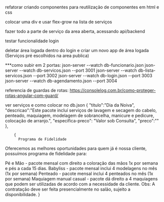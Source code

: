
refatorar criando componentes para reutilização de componentes em html e css

colocar uma div e usar flex-grow na lista de serviços

fazer todo a parte de serviço da area aberta, acessando api/backend

testar funcionalidade login

deletar área logada dentro do login e criar um novo app de área logada (Serviços pré escolhidos na area publica)

***como subir em 2 portas: 
json-server --watch db-funcionario.json
json-server --watch db-servicos.json --port 3001
json-server --watch db-lista-servicos.json --port 3002
json-server --watch db-login.json --port 3003
json-server --watch db-agendamento.json --port 3004

referencia de guardas de rotas: https://consolelog.com.br/como-proteger-rotas-angular-com-guard/

ver serviços e como colocar no db.json
        {
          "titulo":"Dia da Noiva",
          "descricao":"Este pacote incluí serviços de lavagem e secagem do cabelo, penteado, maquiagem, modelagem de sobrancelha, manicure e pedicure, colocação de arranjo.",
          "especifica-preco": "Valor sob Consulta",
          "preco":""
        },

        {
          Programa de Fidelidade
Oferecemos as melhores oportunidades para quem já é nossa cliente, possuímos programa de fidelidade para:

Pé e Mão - pacote mensal com direito a coloração das mãos 1x por semana e pés a cada 15 dias.
Babyliss - pacote mensal inclui 4 modelagens no mês (1x por semana)
Penteado - pacote mensal inclui 4 penteados no mês (1x por semana)
Maquiagem manual casual - pacote dá direito a 4 maquiagens que podem ser utilizadas de acordo com a necessidade da cliente.
Obs: A contratação deve ser feita presencialmente no salão, sujeito a disponibilidade.
        }


